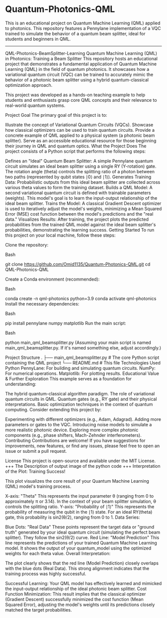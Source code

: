 # Quantum-Photonics-QML
This is an educational project on Quantum Machine Learning (QML) applied to photonics. This repository features a Pennylane implementation of a VQC trained to simulate the behavior of a quantum beam splitter, ideal for students and beginners in QML.
**************
QML-Photonics-BeamSplitter-Learning
 Quantum Machine Learning (QML) in Photonics: Training a Beam Splitter
This repository hosts an educational project that demonstrates a fundamental application of Quantum Machine Learning (QML) in the field of quantum photonics. It showcases how a variational quantum circuit (VQC) can be trained to accurately mimic the behavior of a photonic beam splitter using a hybrid quantum-classical optimization approach.

This project was developed as a hands-on teaching example to help students and enthusiasts grasp core QML concepts and their relevance to real-world quantum systems.

 Project Goal
The primary goal of this project is to:

Illustrate the concept of Variational Quantum Circuits (VQCs).
Showcase how classical optimizers can be used to train quantum circuits.
Provide a concrete example of QML applied to a physical system (a photonic beam splitter).
Serve as an accessible educational resource for those beginning their journey in QML and quantum optics.
 What the Project Does
The project consists of a Python script that performs the following steps:

Defines an "Ideal" Quantum Beam Splitter: A simple Pennylane quantum circuit simulates an ideal beam splitter using a single RY (Y-rotation) gate. The rotation angle (theta) controls the splitting ratio of a photon between two paths (represented by qubit states ∣0⟩ and ∣1⟩).
Generates Training Data: Probabilistic outputs from this ideal beam splitter are collected across various theta values to form the training dataset.
Builds a QML Model: A second variational quantum circuit is defined with trainable parameters (weights). This model's goal is to learn the input-output relationship of the ideal beam splitter.
Trains the Model: A classical Gradient Descent optimizer is used to iteratively adjust the model's weights, minimizing a Mean Squared Error (MSE) cost function between the model's predictions and the "real data."
Visualizes Results: After training, the project plots the predicted probabilities from the trained QML model against the ideal beam splitter's probabilities, demonstrating the learning success.
 Getting Started
To run this project on your local machine, follow these steps:

Clone the repository:

Bash

git clone https://github.com/Omid1135/Quantum-Photonics-QML.git 
cd QML-Photonics-QML

Create a Conda environment (recommended):

Bash

conda create -n qml-photonics python=3.9
conda activate qml-photonics
Install the necessary dependencies:

Bash

pip install pennylane numpy matplotlib
Run the main script:

Bash

python main_qml_beamsplitter.py
(Assuming your main script is named main_qml_beamsplitter.py. If it's named something else, adjust accordingly.)

 Project Structure
.
├── main_qml_beamsplitter.py # The core Python script containing the QML project
└── README.md              # This file
 Technologies Used
Python
PennyLane: For building and simulating quantum circuits.
NumPy: For numerical operations.
Matplotlib: For plotting results.
 Educational Value & Further Exploration
This example serves as a foundation for understanding:

The hybrid quantum-classical algorithm paradigm.
The role of variational quantum circuits in QML.
Quantum gates (e.g., RY gate) and their physical interpretations.
Basic optimization techniques in the context of quantum computing.
Consider extending this project by:

Experimenting with different optimizers (e.g., Adam, Adagrad).
Adding more parameters or gates to the VQC.
Introducing noise models to simulate a more realistic photonic device.
Exploring more complex photonic components (e.g., phase shifters, Mach-Zehnder interferometers).
 Contributing
Contributions are welcome! If you have suggestions for improvements, new features, or find any issues, please feel free to open an issue or submit a pull request.

 License
This project is open-source and available under the MIT License.
+++ The Description of output image of the python code +++
Interpretation of the Plot: Training Success!

This plot visualizes the core result of your Quantum Machine Learning (QML) model's training process.

X-axis: "Theta"
This represents the input parameter θ (ranging from 0 to approximately π or 3.14). In the context of your beam splitter simulation, θ controls the splitting ratio.
Y-axis: "Probability of ∣1⟩"
This represents the probability of measuring the qubit in the ∣1⟩ state. For an ideal RY(theta) gate, this probability is sin2(θ/2), ranging from 0 to 1.
Data Series:

Blue Dots: "Real Data"
These points represent the target data or "ground truth" generated by your ideal quantum circuit (simulating the perfect beam splitter). They follow the sin2(θ/2) curve.
Red Line: "Model Prediction"
This line represents the predictions of your trained Quantum Machine Learning model. It shows the output of your quantum_model using the optimized weights for each theta value.
Overall Interpretation:

The plot clearly shows that the red line (Model Prediction) closely overlaps with the blue dots (Real Data). This strong alignment indicates that the training process was highly successful.

Successful Learning: Your QML model has effectively learned and mimicked the input-output relationship of the ideal photonic beam splitter.
Cost Function Minimization: This result implies that the classical optimizer (Gradient Descent) successfully minimized the cost function (Mean Squared Error), adjusting the model's weights until its predictions closely matched the target probabilities.
